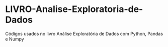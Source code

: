 # LIVRO-Analise-Exploratoria-de-Dados
Códigos usados no livro Análise Exploratória de Dados com Python, Pandas e Numpy
